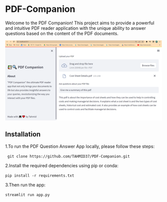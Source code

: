 # PDF-Companion

Welcome to the PDF Companion! This project aims to provide a powerful and intuitive PDF reader application with the unique ability to answer questions based on the content of the PDF documents.


![Alt Text](https://github.com/TAHMID37/PDF-Companion/blob/main/app.PNG)

## Installation

1.To run the PDF Question Answer App locally, please follow these steps:

``` git clone https://github.com/TAHMID37/PDF-Companion.git```

2.Install the required dependencies using pip or conda:

```pip install -r requirements.txt```

3.Then run the app:

 ``` streamlit run app.py ```
